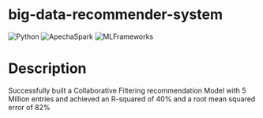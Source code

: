 # big-data-recommender-system
![Python](https://img.shields.io/badge/Python-3.8-blueviolet)
![ApechaSpark](https://img.shields.io/badge/PySpark-SparkMLlib/ALS-red)
![MLFrameworks](https://img.shields.io/badge/MLFrameworks-Pandas/Numpy/Matplotlib/Seaborn-blue)

# Description
Successfully built a Collaborative Filtering recommendation Model with 5 Million entries and achieved an R-squared of 40% and a root mean squared error of 82%
